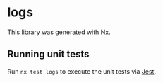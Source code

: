 # logs

This library was generated with [Nx](https://nx.dev).

## Running unit tests

Run `nx test logs` to execute the unit tests via [Jest](https://jestjs.io).
